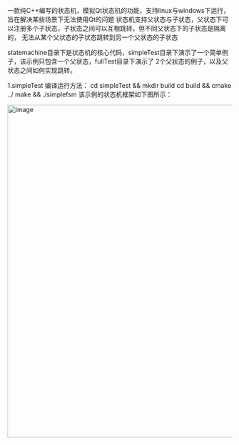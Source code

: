 一款纯C++编写的状态机，模拟Qt状态机的功能，支持linux与windows下运行，旨在解决某些场景下无法使用Qt的问题
状态机支持父状态与子状态，父状态下可以注册多个子状态，子状态之间可以互相跳转，但不同父状态下的子状态是隔离的，
无法从某个父状态的子状态跳转到另一个父状态的子状态

statemachine目录下是状态机的核心代码，simpleTest目录下演示了一个简单例子，该示例只包含一个父状态，fullTest目录下演示了
2个父状态的例子，以及父状态之间如何实现跳转。

1.simpleTest
编译运行方法：
 cd simpleTest && mkdir build
 cd build && cmake ../
 make && ./simplefsm
 该示例的状态机框架如下图所示：
 
 <img width="1510" height="745" alt="image" src="https://github.com/user-attachments/assets/55c7f3fc-9023-4b85-8ec1-80eb8b2e2052" />

